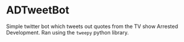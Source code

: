 # ADTweetBot

Simple twitter bot which tweets out quotes from the TV show Arrested Development. Ran using the `tweepy` python library.
